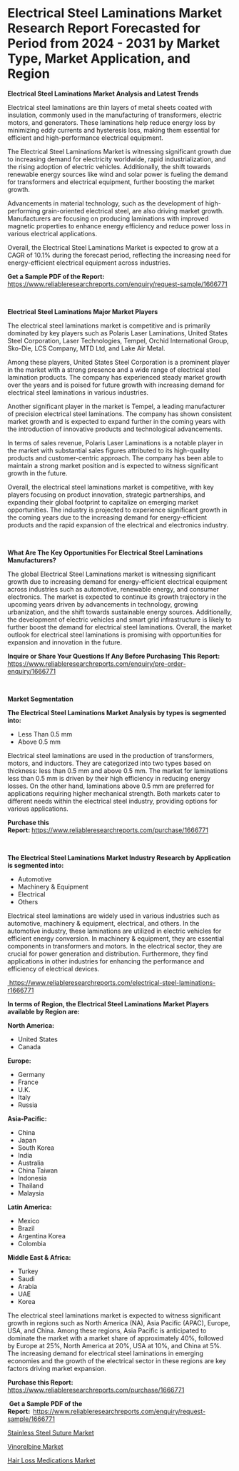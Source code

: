 <p><h1>Electrical Steel Laminations Market Research Report Forecasted for Period from 2024 -  2031 by Market Type, Market Application, and Region</h1></p><p><strong>Electrical Steel Laminations Market Analysis and Latest Trends</strong></p>
<p><p>Electrical steel laminations are thin layers of metal sheets coated with insulation, commonly used in the manufacturing of transformers, electric motors, and generators. These laminations help reduce energy loss by minimizing eddy currents and hysteresis loss, making them essential for efficient and high-performance electrical equipment.</p><p>The Electrical Steel Laminations Market is witnessing significant growth due to increasing demand for electricity worldwide, rapid industrialization, and the rising adoption of electric vehicles. Additionally, the shift towards renewable energy sources like wind and solar power is fueling the demand for transformers and electrical equipment, further boosting the market growth.</p><p>Advancements in material technology, such as the development of high-performing grain-oriented electrical steel, are also driving market growth. Manufacturers are focusing on producing laminations with improved magnetic properties to enhance energy efficiency and reduce power loss in various electrical applications.</p><p>Overall, the Electrical Steel Laminations Market is expected to grow at a CAGR of 10.1% during the forecast period, reflecting the increasing need for energy-efficient electrical equipment across industries.</p></p>
<p><strong>Get a Sample PDF of the Report:&nbsp;</strong> <a href="https://www.reliableresearchreports.com/enquiry/request-sample/1666771">https://www.reliableresearchreports.com/enquiry/request-sample/1666771</a></p>
<p>&nbsp;</p>
<p><strong>Electrical Steel Laminations Major Market Players</strong></p>
<p><p>The electrical steel laminations market is competitive and is primarily dominated by key players such as Polaris Laser Laminations, United States Steel Corporation, Laser Technologies, Tempel, Orchid International Group, Sko-Die, LCS Company, MTD Ltd, and Lake Air Metal.</p><p>Among these players, United States Steel Corporation is a prominent player in the market with a strong presence and a wide range of electrical steel lamination products. The company has experienced steady market growth over the years and is poised for future growth with increasing demand for electrical steel laminations in various industries.</p><p>Another significant player in the market is Tempel, a leading manufacturer of precision electrical steel laminations. The company has shown consistent market growth and is expected to expand further in the coming years with the introduction of innovative products and technological advancements.</p><p>In terms of sales revenue, Polaris Laser Laminations is a notable player in the market with substantial sales figures attributed to its high-quality products and customer-centric approach. The company has been able to maintain a strong market position and is expected to witness significant growth in the future.</p><p>Overall, the electrical steel laminations market is competitive, with key players focusing on product innovation, strategic partnerships, and expanding their global footprint to capitalize on emerging market opportunities. The industry is projected to experience significant growth in the coming years due to the increasing demand for energy-efficient products and the rapid expansion of the electrical and electronics industry.</p></p>
<p>&nbsp;</p>
<p><strong>What Are The Key Opportunities For Electrical Steel Laminations Manufacturers?</strong></p>
<p><p>The global Electrical Steel Laminations market is witnessing significant growth due to increasing demand for energy-efficient electrical equipment across industries such as automotive, renewable energy, and consumer electronics. The market is expected to continue its growth trajectory in the upcoming years driven by advancements in technology, growing urbanization, and the shift towards sustainable energy sources. Additionally, the development of electric vehicles and smart grid infrastructure is likely to further boost the demand for electrical steel laminations. Overall, the market outlook for electrical steel laminations is promising with opportunities for expansion and innovation in the future.</p></p>
<p><strong>Inquire or Share Your Questions If Any Before Purchasing This Report:</strong> <a href="https://www.reliableresearchreports.com/enquiry/pre-order-enquiry/1666771">https://www.reliableresearchreports.com/enquiry/pre-order-enquiry/1666771</a></p>
<p>&nbsp;</p>
<p><strong>Market Segmentation</strong></p>
<p><strong>The Electrical Steel Laminations Market Analysis by types is segmented into:</strong></p>
<p><ul><li>Less Than 0.5 mm</li><li>Above 0.5 mm</li></ul></p>
<p><p>Electrical steel laminations are used in the production of transformers, motors, and inductors. They are categorized into two types based on thickness: less than 0.5 mm and above 0.5 mm. The market for laminations less than 0.5 mm is driven by their high efficiency in reducing energy losses. On the other hand, laminations above 0.5 mm are preferred for applications requiring higher mechanical strength. Both markets cater to different needs within the electrical steel industry, providing options for various applications.</p></p>
<p><strong>Purchase this Report:&nbsp;</strong><a href="https://www.reliableresearchreports.com/purchase/1666771">https://www.reliableresearchreports.com/purchase/1666771</a></p>
<p>&nbsp;</p>
<p><strong>The Electrical Steel Laminations Market Industry Research by Application is segmented into:</strong></p>
<p><ul><li>Automotive</li><li>Machinery & Equipment</li><li>Electrical</li><li>Others</li></ul></p>
<p><p>Electrical steel laminations are widely used in various industries such as automotive, machinery & equipment, electrical, and others. In the automotive industry, these laminations are utilized in electric vehicles for efficient energy conversion. In machinery & equipment, they are essential components in transformers and motors. In the electrical sector, they are crucial for power generation and distribution. Furthermore, they find applications in other industries for enhancing the performance and efficiency of electrical devices.</p></p>
<p><a href="https://www.reliableresearchreports.com/electrical-steel-laminations-r1666771">&nbsp;https://www.reliableresearchreports.com/electrical-steel-laminations-r1666771</a></p>
<p><strong>In terms of Region, the Electrical Steel Laminations Market Players available by Region are:</strong></p>
<p>
    <p> <strong> North America: </strong>
        <ul>
            <li>United States</li>
            <li>Canada</li>
        </ul>
        </p> 
    <p> <strong> Europe: </strong>
        <ul>
            <li>Germany</li>
            <li>France</li>
            <li>U.K.</li>
            <li>Italy</li>
            <li>Russia</li>
        </ul>
        </p> 
    <p> <strong> Asia-Pacific: </strong>
        <ul>
            <li>China</li>
            <li>Japan</li>
            <li>South Korea</li>
            <li>India</li>
            <li>Australia</li>
            <li>China Taiwan</li>
            <li>Indonesia</li>
            <li>Thailand</li>
            <li>Malaysia</li>
        </ul>
        </p> 
    <p> <strong> Latin America: </strong>
        <ul>
            <li>Mexico</li>
            <li>Brazil</li>
            <li>Argentina Korea</li>
            <li>Colombia</li>
        </ul>
        </p> 
    <p> <strong> Middle East & Africa: </strong>
        <ul>
            <li>Turkey</li>
            <li>Saudi</li>
            <li>Arabia</li>
            <li>UAE</li>
            <li>Korea</li>
        </ul>
    </p>
    </p>
<p><p>The electrical steel laminations market is expected to witness significant growth in regions such as North America (NA), Asia Pacific (APAC), Europe, USA, and China. Among these regions, Asia Pacific is anticipated to dominate the market with a market share of approximately 40%, followed by Europe at 25%, North America at 20%, USA at 10%, and China at 5%. The increasing demand for electrical steel laminations in emerging economies and the growth of the electrical sector in these regions are key factors driving market expansion.</p></p>
<p><strong>Purchase this Report: </strong><a href="https://www.reliableresearchreports.com/purchase/1666771">https://www.reliableresearchreports.com/purchase/1666771</a></p>
<p>&nbsp;<strong>Get a Sample PDF of the Report:&nbsp;&nbsp;</strong><a href="https://www.reliableresearchreports.com/enquiry/request-sample/1666771">https://www.reliableresearchreports.com/enquiry/request-sample/1666771</a></p>
<p><strong></strong></p>
<p><p><a href="https://www.linkedin.com/pulse/stainless-steel-suture-market-comprehensive-assessment-fhfne">Stainless Steel Suture Market</a></p><p><a href="https://www.linkedin.com/pulse/vinorelbinenbspmarket-focuses-market-share-size-projected-jeldc">Vinorelbine Market</a></p><p><a href="https://www.linkedin.com/pulse/hair-loss-medications-market-analysis-sze-forecasted-2tsrc">Hair Loss Medications Market</a></p></p>